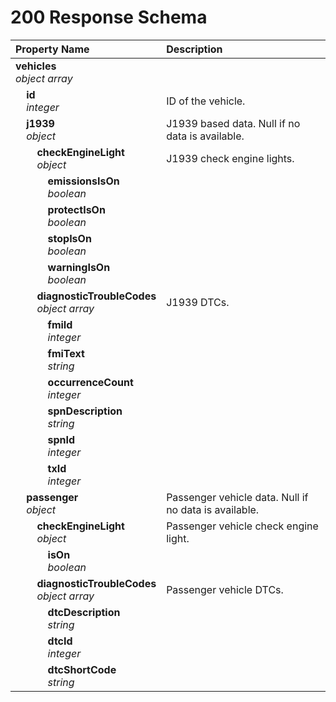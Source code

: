 # 200 Response Schema
| Property Name | Description |
| :------------ | :---------- |
| **vehicles**<br/>_object array_ |  |
| **&nbsp;&nbsp;&nbsp;&nbsp;id**<br/>_&nbsp;&nbsp;&nbsp;&nbsp;integer_ | ID of the vehicle. |
| **&nbsp;&nbsp;&nbsp;&nbsp;j1939**<br/>_&nbsp;&nbsp;&nbsp;&nbsp;object_ | J1939 based data. Null if no data is available. |
| **&nbsp;&nbsp;&nbsp;&nbsp;&nbsp;&nbsp;&nbsp;&nbsp;checkEngineLight**<br/>_&nbsp;&nbsp;&nbsp;&nbsp;&nbsp;&nbsp;&nbsp;&nbsp;object_ | J1939 check engine lights. |
| **&nbsp;&nbsp;&nbsp;&nbsp;&nbsp;&nbsp;&nbsp;&nbsp;&nbsp;&nbsp;&nbsp;&nbsp;emissionsIsOn**<br/>_&nbsp;&nbsp;&nbsp;&nbsp;&nbsp;&nbsp;&nbsp;&nbsp;&nbsp;&nbsp;&nbsp;&nbsp;boolean_ |  |
| **&nbsp;&nbsp;&nbsp;&nbsp;&nbsp;&nbsp;&nbsp;&nbsp;&nbsp;&nbsp;&nbsp;&nbsp;protectIsOn**<br/>_&nbsp;&nbsp;&nbsp;&nbsp;&nbsp;&nbsp;&nbsp;&nbsp;&nbsp;&nbsp;&nbsp;&nbsp;boolean_ |  |
| **&nbsp;&nbsp;&nbsp;&nbsp;&nbsp;&nbsp;&nbsp;&nbsp;&nbsp;&nbsp;&nbsp;&nbsp;stopIsOn**<br/>_&nbsp;&nbsp;&nbsp;&nbsp;&nbsp;&nbsp;&nbsp;&nbsp;&nbsp;&nbsp;&nbsp;&nbsp;boolean_ |  |
| **&nbsp;&nbsp;&nbsp;&nbsp;&nbsp;&nbsp;&nbsp;&nbsp;&nbsp;&nbsp;&nbsp;&nbsp;warningIsOn**<br/>_&nbsp;&nbsp;&nbsp;&nbsp;&nbsp;&nbsp;&nbsp;&nbsp;&nbsp;&nbsp;&nbsp;&nbsp;boolean_ |  |
| **&nbsp;&nbsp;&nbsp;&nbsp;&nbsp;&nbsp;&nbsp;&nbsp;diagnosticTroubleCodes**<br/>_&nbsp;&nbsp;&nbsp;&nbsp;&nbsp;&nbsp;&nbsp;&nbsp;object array_ | J1939 DTCs. |
| **&nbsp;&nbsp;&nbsp;&nbsp;&nbsp;&nbsp;&nbsp;&nbsp;&nbsp;&nbsp;&nbsp;&nbsp;fmiId**<br/>_&nbsp;&nbsp;&nbsp;&nbsp;&nbsp;&nbsp;&nbsp;&nbsp;&nbsp;&nbsp;&nbsp;&nbsp;integer_ |  |
| **&nbsp;&nbsp;&nbsp;&nbsp;&nbsp;&nbsp;&nbsp;&nbsp;&nbsp;&nbsp;&nbsp;&nbsp;fmiText**<br/>_&nbsp;&nbsp;&nbsp;&nbsp;&nbsp;&nbsp;&nbsp;&nbsp;&nbsp;&nbsp;&nbsp;&nbsp;string_ |  |
| **&nbsp;&nbsp;&nbsp;&nbsp;&nbsp;&nbsp;&nbsp;&nbsp;&nbsp;&nbsp;&nbsp;&nbsp;occurrenceCount**<br/>_&nbsp;&nbsp;&nbsp;&nbsp;&nbsp;&nbsp;&nbsp;&nbsp;&nbsp;&nbsp;&nbsp;&nbsp;integer_ |  |
| **&nbsp;&nbsp;&nbsp;&nbsp;&nbsp;&nbsp;&nbsp;&nbsp;&nbsp;&nbsp;&nbsp;&nbsp;spnDescription**<br/>_&nbsp;&nbsp;&nbsp;&nbsp;&nbsp;&nbsp;&nbsp;&nbsp;&nbsp;&nbsp;&nbsp;&nbsp;string_ |  |
| **&nbsp;&nbsp;&nbsp;&nbsp;&nbsp;&nbsp;&nbsp;&nbsp;&nbsp;&nbsp;&nbsp;&nbsp;spnId**<br/>_&nbsp;&nbsp;&nbsp;&nbsp;&nbsp;&nbsp;&nbsp;&nbsp;&nbsp;&nbsp;&nbsp;&nbsp;integer_ |  |
| **&nbsp;&nbsp;&nbsp;&nbsp;&nbsp;&nbsp;&nbsp;&nbsp;&nbsp;&nbsp;&nbsp;&nbsp;txId**<br/>_&nbsp;&nbsp;&nbsp;&nbsp;&nbsp;&nbsp;&nbsp;&nbsp;&nbsp;&nbsp;&nbsp;&nbsp;integer_ |  |
| **&nbsp;&nbsp;&nbsp;&nbsp;passenger**<br/>_&nbsp;&nbsp;&nbsp;&nbsp;object_ | Passenger vehicle data. Null if no data is available. |
| **&nbsp;&nbsp;&nbsp;&nbsp;&nbsp;&nbsp;&nbsp;&nbsp;checkEngineLight**<br/>_&nbsp;&nbsp;&nbsp;&nbsp;&nbsp;&nbsp;&nbsp;&nbsp;object_ | Passenger vehicle check engine light. |
| **&nbsp;&nbsp;&nbsp;&nbsp;&nbsp;&nbsp;&nbsp;&nbsp;&nbsp;&nbsp;&nbsp;&nbsp;isOn**<br/>_&nbsp;&nbsp;&nbsp;&nbsp;&nbsp;&nbsp;&nbsp;&nbsp;&nbsp;&nbsp;&nbsp;&nbsp;boolean_ |  |
| **&nbsp;&nbsp;&nbsp;&nbsp;&nbsp;&nbsp;&nbsp;&nbsp;diagnosticTroubleCodes**<br/>_&nbsp;&nbsp;&nbsp;&nbsp;&nbsp;&nbsp;&nbsp;&nbsp;object array_ | Passenger vehicle DTCs. |
| **&nbsp;&nbsp;&nbsp;&nbsp;&nbsp;&nbsp;&nbsp;&nbsp;&nbsp;&nbsp;&nbsp;&nbsp;dtcDescription**<br/>_&nbsp;&nbsp;&nbsp;&nbsp;&nbsp;&nbsp;&nbsp;&nbsp;&nbsp;&nbsp;&nbsp;&nbsp;string_ |  |
| **&nbsp;&nbsp;&nbsp;&nbsp;&nbsp;&nbsp;&nbsp;&nbsp;&nbsp;&nbsp;&nbsp;&nbsp;dtcId**<br/>_&nbsp;&nbsp;&nbsp;&nbsp;&nbsp;&nbsp;&nbsp;&nbsp;&nbsp;&nbsp;&nbsp;&nbsp;integer_ |  |
| **&nbsp;&nbsp;&nbsp;&nbsp;&nbsp;&nbsp;&nbsp;&nbsp;&nbsp;&nbsp;&nbsp;&nbsp;dtcShortCode**<br/>_&nbsp;&nbsp;&nbsp;&nbsp;&nbsp;&nbsp;&nbsp;&nbsp;&nbsp;&nbsp;&nbsp;&nbsp;string_ |  |
